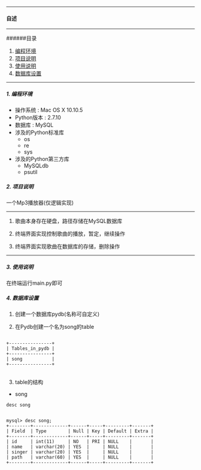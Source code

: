 --------------
<h4 id = 'CV'>自述</h4>

--------------

######目录

1. [编程环境](#c1)
2. [项目说明](#c2)
3. [使用说明](#c3)
4. [数据库设置](#c4)

--------------

<h5 id = 'c1'>1. 编程环境</h5>

* 操作系统 : Mac OS X 10.10.5
* Python版本 : 2.7.10
* 数据库 : MySQL
* 涉及的Python标准库
  - os
  - re
  - sys
* 涉及的Python第三方库
  - MySQLdb
  - psutil

<h5 id = 'c2'>2. 项目说明</h5>

一个Mp3播放器(仅逻辑实现)

---------------

1. 歌曲本身存在硬盘，路径存储在MySQL数据库

2. 终端界面实现控制歌曲的播放，暂定，继续操作

3. 终端界面实现歌曲在数据库的存储，删除操作

---------------
<h5 id = 'c3'>3. 使用说明</h5>

在终端运行main.py即可

<h5 id = 'c4'>4. 数据库设置</h5>

1. 创建一个数据库pydb(名称可自定义)

2. 在Pydb创建一个名为song的table

<pre><code>
+----------------+
| Tables_in_pydb |
+----------------+
| song           |
+----------------+
</code>
</pre>

3. table的结构

* song

<code>desc song</code>
<pre><code>
mysql> desc song;
+--------+-------------+------+-----+---------+-------+
| Field  | Type        | Null | Key | Default | Extra |
+--------+-------------+------+-----+---------+-------+
| id     | int(11)     | NO   | PRI | NULL    |       |
| name   | varchar(20) | YES  |     | NULL    |       |
| singer | varchar(20) | YES  |     | NULL    |       |
| path   | varchar(60) | YES  |     | NULL    |       |
+--------+-------------+------+-----+---------+-------+
</code>
</pre>
